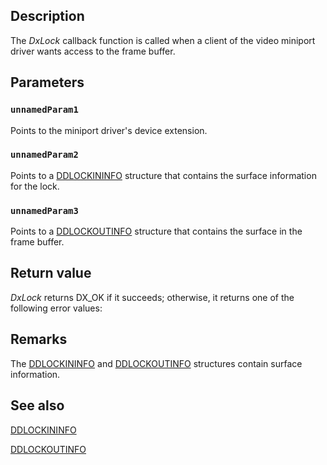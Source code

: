 ## Description

The *DxLock* callback function is called when a client of the video miniport driver wants access to the frame buffer.

## Parameters

### `unnamedParam1`
Points to the miniport driver's device extension.

### `unnamedParam2`
Points to a [DDLOCKININFO](https://learn.microsoft.com/windows/desktop/api/dxmini/ns-dxmini-ddlockininfo) structure that contains the surface information for the lock.

### `unnamedParam3`
Points to a [DDLOCKOUTINFO](https://learn.microsoft.com/windows/desktop/api/dxmini/ns-dxmini-ddlockoutinfo) structure that contains the surface in the frame buffer.

## Return value

*DxLock* returns DX_OK if it succeeds; otherwise, it returns one of the following error values:

## Remarks

The [DDLOCKININFO](https://learn.microsoft.com/windows/desktop/api/dxmini/ns-dxmini-ddlockininfo) and [DDLOCKOUTINFO](https://learn.microsoft.com/windows/desktop/api/dxmini/ns-dxmini-ddlockoutinfo) structures contain surface information.

## See also

[DDLOCKININFO](https://learn.microsoft.com/windows/desktop/api/dxmini/ns-dxmini-ddlockininfo)

[DDLOCKOUTINFO](https://learn.microsoft.com/windows/desktop/api/dxmini/ns-dxmini-ddlockoutinfo)